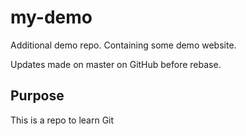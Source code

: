 # my-demo
Additional demo repo. Containing some demo website.

Updates made on master on GitHub before rebase.

## Purpose

This is a repo to learn Git
